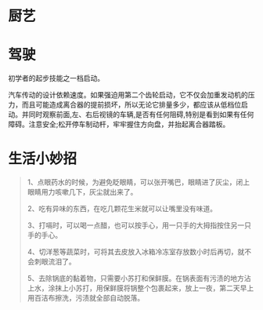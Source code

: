 # 厨艺



# 驾驶

初学者的起步技能之一档启动。

汽车传动的设计依赖速度。如果强迫用第二个齿轮启动，它不仅会加重发动机的压力，而且可能造成离合器的提前损坏，所以无论它排量多少，都应该从低档位启动。并同时观察前面,左、右后视镜的车辆,是否有任何阻碍,特别是看到如果有任何障碍。注意安全;松开停车制动杆，牢牢握住方向盘，并抬起离合器踏板。

# 生活小妙招

> 1、点眼药水的时候，为避免眨眼睛，可以张开嘴巴，眼睛进了灰尘，闭上眼睛用力咳嗽几下，灰尘就出来了。
>
> 2、吃有异味的东西，在吃几颗花生米就可以让嘴里没有味道。
>
> 3、打嗝时，可以喝一点醋，也可以按手心，用一只手的大拇指按住另一只手的手心。
>
> 4、切洋葱等蔬菜时，可将其去皮放入冰箱冷冻室存放数小时后再切，就不会刺眼流泪了。
>
> 5、去除锅底的黏着物，只需要小苏打和保鲜膜。在锅表面有污渍的地方沾上水，涂抹上小苏打，用保鲜膜将锅整个包裹起来，放上一夜，第二天早上用百洁布擦洗，污渍就全部自动脱落。